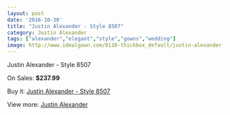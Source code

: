 ```yaml
---
layout: post
date: '2016-10-30'
title: "Justin Alexander - Style 8507"
category: Justin Alexander
tags: ["alexander","elegant","style","gowns","wedding"]
image: http://www.idealgown.com/8110-thickbox_default/justin-alexander-style-8507.jpg
---
```

Justin Alexander - Style 8507

On Sales: **$237.99**
<a href="https://www.idealgown.com/en/justin-alexander/3398-justin-alexander-style-8507.html"><amp-img layout="responsive" width="600" height="600" src="//www.idealgown.com/8110-thickbox_default/justin-alexander-style-8507.jpg" alt="Justin Alexander - Style 8507 0" /></a>
<a href="https://www.idealgown.com/en/justin-alexander/3398-justin-alexander-style-8507.html"><amp-img layout="responsive" width="600" height="600" src="//www.idealgown.com/8112-thickbox_default/justin-alexander-style-8507.jpg" alt="Justin Alexander - Style 8507 1" /></a>
<a href="https://www.idealgown.com/en/justin-alexander/3398-justin-alexander-style-8507.html"><amp-img layout="responsive" width="600" height="600" src="//www.idealgown.com/8111-thickbox_default/justin-alexander-style-8507.jpg" alt="Justin Alexander - Style 8507 2" /></a>

Buy it: [Justin Alexander - Style 8507](https://www.idealgown.com/en/justin-alexander/3398-justin-alexander-style-8507.html "Justin Alexander - Style 8507")

View more: [Justin Alexander](https://www.idealgown.com/en/43-justin-alexander "Justin Alexander")